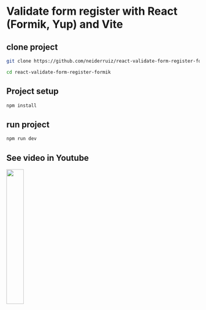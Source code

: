 # Validate form register with React (Formik, Yup) and Vite

## clone project

```bash
git clone https://github.com/neiderruiz/react-validate-form-register-formik.git
```

```bash
cd react-validate-form-register-formik
```

## Project setup

```bash
npm install
```

## run project

```bash
npm run dev
```

## See video in Youtube

[<img src="https://img.youtube.com/vi/mjx5P_dHJtY/maxresdefault.jpg" width="30%">](https://www.youtube.com/watch?v=Hc79sDi3f0U "Now in Android: 55")
